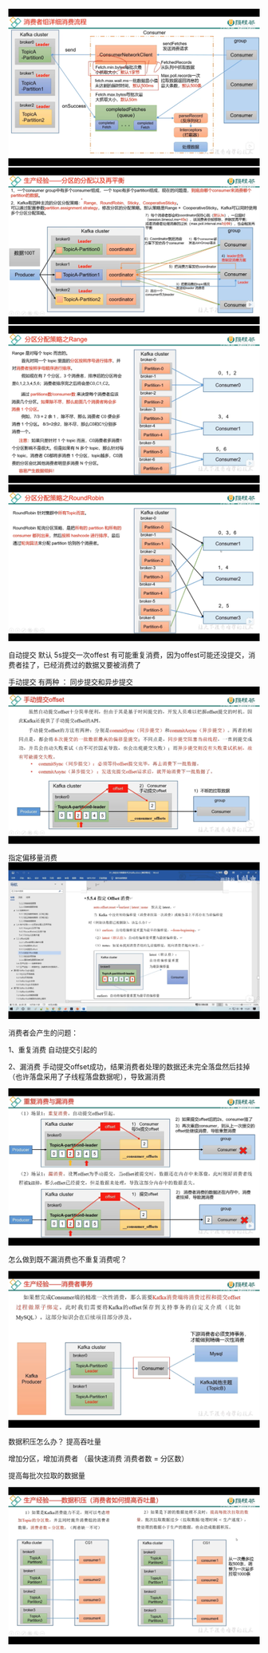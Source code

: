 ![img_5.png](img_5.png)
![img_6.png](img_6.png)
![img_7.png](img_7.png)
![img_8.png](img_8.png)

自动提交 默认 5s提交一次offest 有可能重复消费，因为offest可能还没提交，消费者挂了，已经消费过的数据又要被消费了

手动提交 有两种 ： 同步提交和异步提交
![img_10.png](img_10.png)

指定偏移量消费
![img_11.png](img_11.png)

消费者会产生的问题：

1、重复消费 自动提交引起的

2、漏消费 手动提交offset成功，结果消费者处理的数据还未完全落盘然后挂掉（也许落盘采用了子线程落盘数据呢），导致漏消费

![img_12.png](img_12.png)

怎么做到既不漏消费也不重复消费呢？

![img_13.png](img_13.png)

数据积压怎么办？
提高吞吐量 

增加分区，增加消费者 （最快速消费 消费者数 = 分区数）

提高每批次拉取的数据量

![img_14.png](img_14.png)
